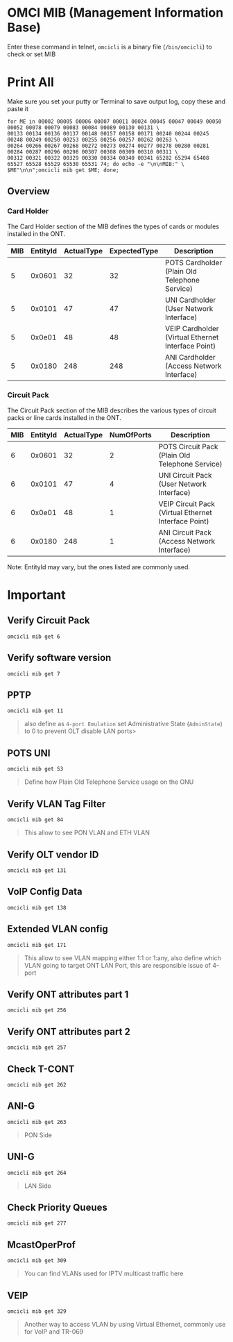 # OMCI MIB (Management Information Base)
Enter these command in telnet, `omcicli` is a binary file (`/bin/omcicli`) to check or set MIB

# Print All
Make sure you set your putty or Terminal to save output log, copy these and paste it
```
for ME in 00002 00005 00006 00007 00011 00024 00045 00047 00049 00050 00052 00078 00079 00083 00084 00089 00130 00131 \
00133 00134 00136 00137 00148 00157 00158 00171 00240 00244 00245 00248 00249 00250 00253 00255 00256 00257 00262 00263 \
00264 00266 00267 00268 00272 00273 00274 00277 00278 00280 00281 00284 00287 00296 00298 00307 00308 00309 00310 00311 \
00312 00321 00322 00329 00330 00334 00340 00341 65282 65294 65408 65527 65528 65529 65530 65531 74; do echo -e "\n\nMIB:" \
$ME"\n\n";omcicli mib get $ME; done;
```

## Overview
### Card Holder
The Card Holder section of the MIB defines the types of cards or modules installed in the ONT.

| MIB | EntityId | ActualType | ExpectedType | Description |
|---|--------|-----|-----|-----------------|
| 5 | 0x0601 | 32  | 32  | POTS Cardholder (Plain Old Telephone Service) |
| 5 | 0x0101 | 47  | 47  | UNI Cardholder (User Network Interface) |
| 5 | 0x0e01 | 48  | 48  | VEIP Cardholder (Virtual Ethernet Interface Point) |
| 5 | 0x0180 | 248 | 248 | ANI Cardholder (Access Network Interface) |

### Circuit Pack
The Circuit Pack section of the MIB describes the various types of circuit packs or line cards installed in the ONT.

| MIB | EntityId | ActualType | NumOfPorts | Description |
| --- | --- | --- | --- | --- |
| 6 | 0x0601 | 32 | 2 | POTS Circuit Pack (Plain Old Telephone Service) |
| 6 | 0x0101 | 47 | 4 | UNI Circuit Pack (User Network Interface) |
| 6 | 0x0e01 | 48 | 1 | VEIP Circuit Pack (Virtual Ethernet Interface Point) |
| 6 | 0x0180 | 248 | 1 | ANI Circuit Pack (Access Network Interface) |

Note: EntityId may vary, but the ones listed are commonly used.

# Important
## Verify Circuit Pack
`omcicli mib get 6`

## Verify software version
`omcicli mib get 7`

## PPTP
`omcicli mib get 11`
> also define as `4-port Emulation` set Administrative State (`AdminState`) to 0 to prevent OLT disable LAN ports>

## POTS UNI
`omcicli mib get 53`
> Define how Plain Old Telephone Service usage on the ONU

## Verify VLAN Tag Filter
`omcicli mib get 84`
> This allow to see PON VLAN and ETH VLAN

## Verify OLT vendor ID
`omcicli mib get 131`

## VoIP Config Data
`omcicli mib get 138`

## Extended VLAN config
`omcicli mib get 171`
> This allow to see VLAN mapping either 1:1 or 1:any, also define which VLAN going to target ONT LAN Port, this are responsible issue of 4-port

## Verify ONT attributes part 1
`omcicli mib get 256`

## Verify ONT attributes part 2
`omcicli mib get 257`

## Check T-CONT
`omcicli mib get 262`

## ANI-G
`omcicli mib get 263`
> PON Side

## UNI-G
`omcicli mib get 264`
> LAN Side

## Check Priority Queues
`omcicli mib get 277`

## McastOperProf
`omcicli mib get 309`
> You can find VLANs used for IPTV multicast traffic here

## VEIP
`omcicli mib get 329`
> Another way to access VLAN by using Virtual Ethernet, commonly use for VoIP and TR-069
